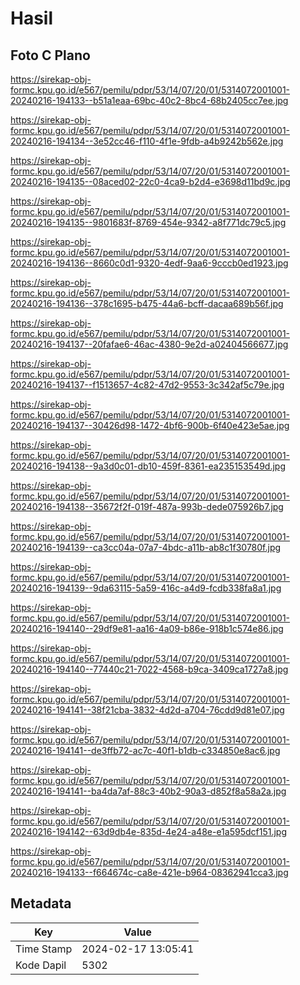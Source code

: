 # Hasil

## Foto C Plano

https://sirekap-obj-formc.kpu.go.id/e567/pemilu/pdpr/53/14/07/20/01/5314072001001-20240216-194133--b51a1eaa-69bc-40c2-8bc4-68b2405cc7ee.jpg

https://sirekap-obj-formc.kpu.go.id/e567/pemilu/pdpr/53/14/07/20/01/5314072001001-20240216-194134--3e52cc46-f110-4f1e-9fdb-a4b9242b562e.jpg

https://sirekap-obj-formc.kpu.go.id/e567/pemilu/pdpr/53/14/07/20/01/5314072001001-20240216-194135--08aced02-22c0-4ca9-b2d4-e3698d11bd9c.jpg

https://sirekap-obj-formc.kpu.go.id/e567/pemilu/pdpr/53/14/07/20/01/5314072001001-20240216-194135--9801683f-8769-454e-9342-a8f771dc79c5.jpg

https://sirekap-obj-formc.kpu.go.id/e567/pemilu/pdpr/53/14/07/20/01/5314072001001-20240216-194136--8660c0d1-9320-4edf-9aa6-9cccb0ed1923.jpg

https://sirekap-obj-formc.kpu.go.id/e567/pemilu/pdpr/53/14/07/20/01/5314072001001-20240216-194136--378c1695-b475-44a6-bcff-dacaa689b56f.jpg

https://sirekap-obj-formc.kpu.go.id/e567/pemilu/pdpr/53/14/07/20/01/5314072001001-20240216-194137--20fafae6-46ac-4380-9e2d-a02404566677.jpg

https://sirekap-obj-formc.kpu.go.id/e567/pemilu/pdpr/53/14/07/20/01/5314072001001-20240216-194137--f1513657-4c82-47d2-9553-3c342af5c79e.jpg

https://sirekap-obj-formc.kpu.go.id/e567/pemilu/pdpr/53/14/07/20/01/5314072001001-20240216-194137--30426d98-1472-4bf6-900b-6f40e423e5ae.jpg

https://sirekap-obj-formc.kpu.go.id/e567/pemilu/pdpr/53/14/07/20/01/5314072001001-20240216-194138--9a3d0c01-db10-459f-8361-ea235153549d.jpg

https://sirekap-obj-formc.kpu.go.id/e567/pemilu/pdpr/53/14/07/20/01/5314072001001-20240216-194138--35672f2f-019f-487a-993b-dede075926b7.jpg

https://sirekap-obj-formc.kpu.go.id/e567/pemilu/pdpr/53/14/07/20/01/5314072001001-20240216-194139--ca3cc04a-07a7-4bdc-a11b-ab8c1f30780f.jpg

https://sirekap-obj-formc.kpu.go.id/e567/pemilu/pdpr/53/14/07/20/01/5314072001001-20240216-194139--9da63115-5a59-416c-a4d9-fcdb338fa8a1.jpg

https://sirekap-obj-formc.kpu.go.id/e567/pemilu/pdpr/53/14/07/20/01/5314072001001-20240216-194140--29df9e81-aa16-4a09-b86e-918b1c574e86.jpg

https://sirekap-obj-formc.kpu.go.id/e567/pemilu/pdpr/53/14/07/20/01/5314072001001-20240216-194140--77440c21-7022-4568-b9ca-3409ca1727a8.jpg

https://sirekap-obj-formc.kpu.go.id/e567/pemilu/pdpr/53/14/07/20/01/5314072001001-20240216-194141--38f21cba-3832-4d2d-a704-76cdd9d81e07.jpg

https://sirekap-obj-formc.kpu.go.id/e567/pemilu/pdpr/53/14/07/20/01/5314072001001-20240216-194141--de3ffb72-ac7c-40f1-b1db-c334850e8ac6.jpg

https://sirekap-obj-formc.kpu.go.id/e567/pemilu/pdpr/53/14/07/20/01/5314072001001-20240216-194141--ba4da7af-88c3-40b2-90a3-d852f8a58a2a.jpg

https://sirekap-obj-formc.kpu.go.id/e567/pemilu/pdpr/53/14/07/20/01/5314072001001-20240216-194142--63d9db4e-835d-4e24-a48e-e1a595dcf151.jpg

https://sirekap-obj-formc.kpu.go.id/e567/pemilu/pdpr/53/14/07/20/01/5314072001001-20240216-194133--f664674c-ca8e-421e-b964-08362941cca3.jpg


## Metadata

| Key        | Value               |
| ---------- | ------------------- |
| Time Stamp | 2024-02-17 13:05:41 |
| Kode Dapil | 5302                |



